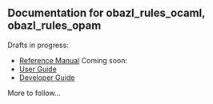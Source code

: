 ## Documentation for obazl_rules_ocaml, obazl_rules_opam

Drafts in progress:

* [Reference Manual](refman/index.md)
Coming soon:
* [User Guide](ug/index.md)
* [Developer Guide](devguide/index.md)

More to follow...
